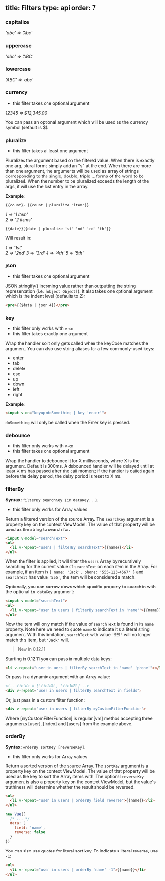 title: Filters
type: api
order: 7
---

### capitalize

*'abc' => 'Abc'*

### uppercase

*'abc' => 'ABC'*

### lowercase

*'ABC' => 'abc'*

### currency

- this filter takes one optional argument

*12345 => $12,345.00*

You can pass an optional argument which will be used as the currency symbol (default is $).

### pluralize

- this filter takes at least one argument

Pluralizes the argument based on the filtered value. When there is exactly one arg, plural forms simply add an "s" at the end. When there are more than one argument, the arguments will be used as array of strings corresponding to the single, double, triple ... forms of the word to be pluralized. When the number to be pluralized exceeds the length of the args, it will use the last entry in the array.

**Example:**

``` html
{{count}} {{count | pluralize 'item'}}
```

*1 => '1 item'*  
*2 => '2 items'*

``` html
{{date}}{{date | pluralize 'st' 'nd' 'rd' 'th'}}
```

Will result in:

*1 => '1st'*  
*2 => '2nd'*
*3 => '3rd'*
*4 => '4th'*
*5 => '5th'*

### json

- this filter takes one optional argument

JSON.stringify() incoming value rather than outputting the string representation (i.e. `[object Object]`). It also takes one optional argument which is the indent level (defaults to 2):

``` html
<pre>{{$data | json 4}}</pre>
```

### key

- this filter only works with `v-on`
- this filter takes exactly one argument

Wrap the handler so it only gets called when the keyCode matches the argument. You can also use string aliases for a few commonly-used keys:

- enter
- tab
- delete
- esc
- up
- down
- left
- right

**Example:**

``` html
<input v-on="keyup:doSomething | key 'enter'">
```

`doSomething` will only be called when the Enter key is pressed.

### debounce

- this filter only works with `v-on`
- this filter takes one optional argument

Wrap the handler to debounce it for X milliseconds, where X is the argument. Default is 300ms. A debounced handler will be delayed until at least X ms has passed after the call moment; if the handler is called again before the delay period, the delay poriod is reset to X ms.

### filterBy

**Syntax:** `filterBy searchKey [in dataKey...]`.

- this filter only works for Array values

Return a filtered version of the source Array. The `searchKey` argument is a property key on the context ViewModel. The value of that property will be used as the string to search for:

``` html
<input v-model="searchText">
<ul>
  <li v-repeat="users | filterBy searchText">{{name}}</li>
</ul>
```

When the filter is applied, it will filter the `users` Array by recursively searching for the current value of `searchText` on each item in the Array. For example, if an item is `{ name: 'Jack', phone: '555-123-4567' }` and `searchText` has value `'555'`, the item will be considered a match.

Optionally, you can narrow down which specific property to search in with the optional `in dataKey` argument:

``` html
<input v-model="searchText">
<ul>
  <li v-repeat="user in users | filterBy searchText in 'name'">{{name}}</li>
</ul>
```

Now the item will only match if the value of `searchText` is found in its `name` property. Note here we need to quote `name` to indicate it's a literal string argument. With this limitation, `searchText` with value `'555'` will no longer match this item, but `'Jack'` will.

> New in 0.12.11

Starting in 0.12.11 you can pass in multiple data keys:

``` html
<li v-repeat="user in uers | filterBy searchText in 'name' 'phone'"></li>
```

Or pass in a dynamic argument with an Array value:

``` html
<!-- fields = ['fieldA', 'fieldB'] -->
<div v-repeat="user in users | filterBy searchText in fields">
```

Or, just pass in a custom filter function:

``` html
<div v-repeat="user in users | filterBy myCustomFilterFunction">
```
Where [myCustomFilterFunction] is regular [vm] method accepting three arguments [user], [index] and [users] from the example above.

### orderBy

**Syntax:** `orderBy sortKey [reverseKey]`.

- this filter only works for Array values

Return a sorted version of the source Array. The `sortKey` argument is a property key on the context ViewModel. The value of that property will be used as the key to sort the Array items with. The optional `reverseKey` argument is also a property key on the context ViewModel, but the value's truthiness will determine whether the result should be reversed.

``` html
<ul>
  <li v-repeat="user in users | orderBy field reverse">{{name}}</li>
</ul>
```

``` js
new Vue({
  /* ... */
  data: {
    field: 'name',
    reverse: false
  }
})
```

You can also use quotes for literal sort key. To indicate a literal reverse, use `-1`:

``` html
<ul>
  <li v-repeat="user in users | orderBy 'name' -1">{{name}}</li>
</ul>
```
